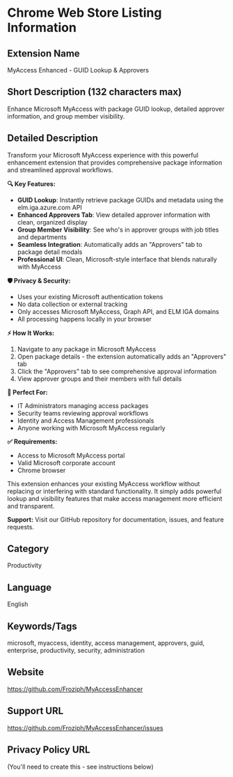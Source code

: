 # Chrome Web Store Listing Information

## Extension Name
MyAccess Enhanced - GUID Lookup & Approvers

## Short Description (132 characters max)
Enhance Microsoft MyAccess with package GUID lookup, detailed approver information, and group member visibility.

## Detailed Description
Transform your Microsoft MyAccess experience with this powerful enhancement extension that provides comprehensive package information and streamlined approval workflows.

**🔍 Key Features:**
- **GUID Lookup**: Instantly retrieve package GUIDs and metadata using the elm.iga.azure.com API
- **Enhanced Approvers Tab**: View detailed approver information with clean, organized display
- **Group Member Visibility**: See who's in approver groups with job titles and departments
- **Seamless Integration**: Automatically adds an "Approvers" tab to package detail modals
- **Professional UI**: Clean, Microsoft-style interface that blends naturally with MyAccess

**🛡️ Privacy & Security:**
- Uses your existing Microsoft authentication tokens
- No data collection or external tracking
- Only accesses Microsoft MyAccess, Graph API, and ELM IGA domains
- All processing happens locally in your browser

**⚡ How It Works:**
1. Navigate to any package in Microsoft MyAccess
2. Open package details - the extension automatically adds an "Approvers" tab
3. Click the "Approvers" tab to see comprehensive approval information
4. View approver groups and their members with full details

**🎯 Perfect For:**
- IT Administrators managing access packages
- Security teams reviewing approval workflows
- Identity and Access Management professionals
- Anyone working with Microsoft MyAccess regularly

**✅ Requirements:**
- Access to Microsoft MyAccess portal
- Valid Microsoft corporate account
- Chrome browser

This extension enhances your existing MyAccess workflow without replacing or interfering with standard functionality. It simply adds powerful lookup and visibility features that make access management more efficient and transparent.

**Support:** Visit our GitHub repository for documentation, issues, and feature requests.

## Category
Productivity

## Language
English

## Keywords/Tags
microsoft, myaccess, identity, access management, approvers, guid, enterprise, productivity, security, administration

## Website
https://github.com/Froziph/MyAccessEnhancer

## Support URL
https://github.com/Froziph/MyAccessEnhancer/issues

## Privacy Policy URL
(You'll need to create this - see instructions below)